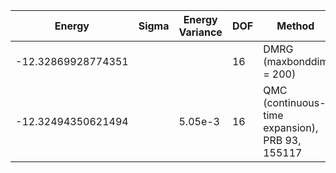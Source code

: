 | Energy              | Sigma    | Energy Variance | DOF | Method                                          | Data Repository |
|---------------------|----------|-----------------|-----|-------------------------------------------------|-----------------|
| -12.32869928774351  |          |                 | 16  | DMRG (maxbonddim = 200)                         |                 |
| -12.32494350621494  |          | 5.05e-3         | 16  | QMC (continuous-time expansion), PRB 93, 155117 | [SpinlesstV-LCT-INT](https://github.com/wangleiphy/SpinlesstV-LCT-INT) |
